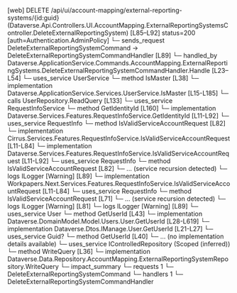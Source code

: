 [web] DELETE /api/ui/account-mapping/external-reporting-systems/{id:guid}  (Dataverse.Api.Controllers.UI.AccountMapping.ExternalReportingSystemsController.DeleteExternalReportingSystem)  [L85–L92] status=200 [auth=Authentication.AdminPolicy]
  └─ sends_request DeleteExternalReportingSystemCommand -> DeleteExternalReportingSystemCommandHandler [L89]
    └─ handled_by Dataverse.ApplicationService.Commands.AccountMapping.ExternalReportingSystems.DeleteExternalReportingSystemCommandHandler.Handle [L23–L54]
      └─ uses_service UserService
        └─ method IsMaster [L38]
          └─ implementation Dataverse.ApplicationService.Services.UserService.IsMaster [L15-L185]
            └─ calls UserRepository.ReadQuery [L133]
            └─ uses_service RequestInfoService
              └─ method GetIdentityId [L160]
                └─ implementation Dataverse.Services.Features.RequestInfoService.GetIdentityId [L11-L92]
                  └─ uses_service RequestInfo
                    └─ method IsValidServiceAccountRequest [L82]
                      └─ implementation Cirrus.Services.Features.RequestInfoService.IsValidServiceAccountRequest [L11-L84]
                      └─ implementation Dataverse.Services.Features.RequestInfoService.IsValidServiceAccountRequest [L11-L92]
                        └─ uses_service RequestInfo
                          └─ method IsValidServiceAccountRequest [L82]
                            └─ ... (service recursion detected)
                        └─ logs ILogger<IRequestInfoService> [Warning] [L89]
                      └─ implementation Workpapers.Next.Services.Features.RequestInfoService.IsValidServiceAccountRequest [L11-L84]
                        └─ uses_service RequestInfo
                          └─ method IsValidServiceAccountRequest [L71]
                            └─ ... (service recursion detected)
                        └─ logs ILogger<IRequestInfoService> [Warning] [L81]
                  └─ logs ILogger<IRequestInfoService> [Warning] [L89]
            └─ uses_service User
              └─ method GetUserId [L43]
                └─ implementation Dataverse.DomainModel.Model.Users.User.GetUserId [L28-L619]
                └─ implementation Dataverse.Dtos.IManage.User.GetUserId [L21-L27]
            └─ uses_service Guid?
              └─ method GetUserId [L40]
                └─ ... (no implementation details available)
      └─ uses_service IControlledRepository<ExternalReportingSystem> (Scoped (inferred))
        └─ method WriteQuery [L36]
          └─ implementation Dataverse.Data.Repository.AccountMapping.ExternalReportingSystemRepository.WriteQuery
  └─ impact_summary
    └─ requests 1
      └─ DeleteExternalReportingSystemCommand
    └─ handlers 1
      └─ DeleteExternalReportingSystemCommandHandler

